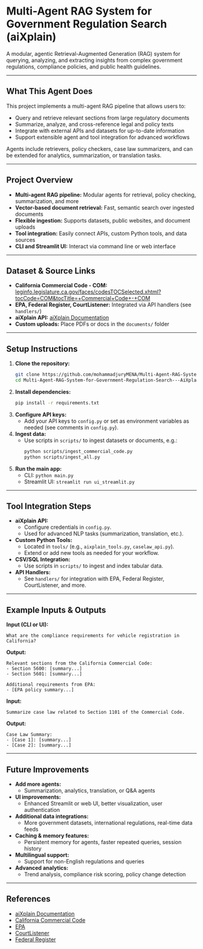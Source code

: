 # Multi-Agent RAG System for Government Regulation Search (aiXplain)

A modular, agentic Retrieval-Augmented Generation (RAG) system for querying, analyzing, and extracting insights from complex government regulations, compliance policies, and public health guidelines.

---

## What This Agent Does
This project implements a multi-agent RAG pipeline that allows users to:
- Query and retrieve relevant sections from large regulatory documents
- Summarize, analyze, and cross-reference legal and policy texts
- Integrate with external APIs and datasets for up-to-date information
- Support extensible agent and tool integration for advanced workflows

Agents include retrievers, policy checkers, case law summarizers, and can be extended for analytics, summarization, or translation tasks.

---

## Project Overview
- **Multi-agent RAG pipeline:** Modular agents for retrieval, policy checking, summarization, and more
- **Vector-based document retrieval:** Fast, semantic search over ingested documents
- **Flexible ingestion:** Supports datasets, public websites, and document uploads
- **Tool integration:** Easily connect APIs, custom Python tools, and data sources
- **CLI and Streamlit UI:** Interact via command line or web interface

---

## Dataset & Source Links
- **California Commercial Code - COM:** [leginfo.legislature.ca.gov/faces/codesTOCSelected.xhtml?tocCode=COM&tocTitle=+Commercial+Code+-+COM](https://leginfo.legislature.ca.gov/faces/codesTOCSelected.xhtml?tocCode=COM&tocTitle=+Commercial+Code+-+COM)
- **EPA, Federal Register, CourtListener:** Integrated via API handlers (see `handlers/`)
- **aiXplain API:** [aiXplain Documentation](https://docs.aixplain.com/)
- **Custom uploads:** Place PDFs or docs in the `documents/` folder

---

## Setup Instructions
1. **Clone the repository:**
   ```sh
   git clone https://github.com/mohammadjuryMENA/Multi-Agent-RAG-System-for-Government-Regulation-Search---AiXplain.git
   cd Multi-Agent-RAG-System-for-Government-Regulation-Search---AiXplain
   ```
2. **Install dependencies:**
   ```sh
   pip install -r requirements.txt
   ```
3. **Configure API keys:**
   - Add your API keys to `config.py` or set as environment variables as needed (see comments in `config.py`).
4. **Ingest data:**
   - Use scripts in `scripts/` to ingest datasets or documents, e.g.:
     ```sh
     python scripts/ingest_commercial_code.py
     python scripts/ingest_all.py
     ```
5. **Run the main app:**
   - CLI: `python main.py`
   - Streamlit UI: `streamlit run ui_streamlit.py`

---

## Tool Integration Steps
- **aiXplain API:**
  - Configure credentials in `config.py`.
  - Used for advanced NLP tasks (summarization, translation, etc.).
- **Custom Python Tools:**
  - Located in `tools/` (e.g., `aixplain_tools.py`, `caselaw_api.py`).
  - Extend or add new tools as needed for your workflow.
- **CSV/SQL Integration:**
  - Use scripts in `scripts/` to ingest and index tabular data.
- **API Handlers:**
  - See `handlers/` for integration with EPA, Federal Register, CourtListener, and more.

---

## Example Inputs & Outputs
**Input (CLI or UI):**
```
What are the compliance requirements for vehicle registration in California?
```
**Output:**
```
Relevant sections from the California Commercial Code:
- Section 5600: [summary...]
- Section 5601: [summary...]

Additional requirements from EPA:
- [EPA policy summary...]
```

**Input:**
```
Summarize case law related to Section 1101 of the Commercial Code.
```
**Output:**
```
Case Law Summary:
- [Case 1]: [summary...]
- [Case 2]: [summary...]
```

---

## Future Improvements
- **Add more agents:**
  - Summarization, analytics, translation, or Q&A agents
- **UI improvements:**
  - Enhanced Streamlit or web UI, better visualization, user authentication
- **Additional data integrations:**
  - More government datasets, international regulations, real-time data feeds
- **Caching & memory features:**
  - Persistent memory for agents, faster repeated queries, session history
- **Multilingual support:**
  - Support for non-English regulations and queries
- **Advanced analytics:**
  - Trend analysis, compliance risk scoring, policy change detection

---

## References
- [aiXplain Documentation](https://docs.aixplain.com/)
- [California Commercial Code](https://leginfo.legislature.ca.gov/faces/codesTOCSelected.xhtml?tocCode=COM&tocTitle=+Commercial+Code+-+COM)
- [EPA](https://www.epa.gov/)
- [CourtListener](https://www.courtlistener.com/)
- [Federal Register](https://www.federalregister.gov/)
